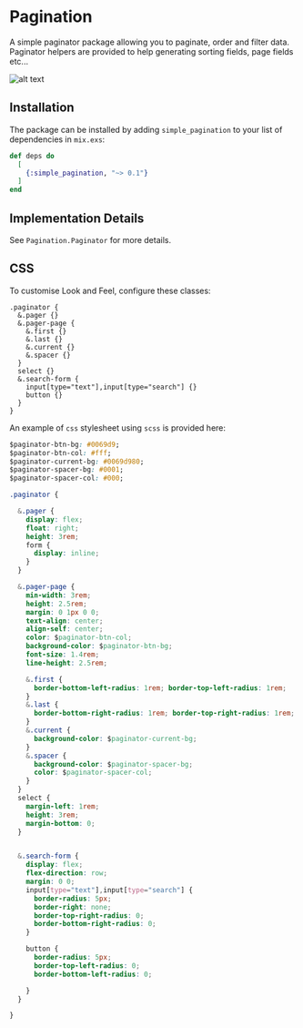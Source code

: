 # Pagination

A simple paginator package allowing you to paginate, order and filter data.
Paginator helpers are provided to help generating sorting fields, page fields etc...


![alt text](assets/screenshot.png "Example")

## Installation

The package can be installed
by adding `simple_pagination` to your list of dependencies in `mix.exs`:

```elixir
def deps do
  [
    {:simple_pagination, "~> 0.1"}
  ]
end
```

## Implementation Details

See `Pagination.Paginator` for more details.

## CSS

To customise Look and Feel, configure these classes:

```
.paginator {
  &.pager {}
  &.pager-page {
    &.first {}
    &.last {}
    &.current {}
    &.spacer {}
  }
  select {}
  &.search-form {
    input[type="text"],input[type="search"] {}
    button {}
  }
}
```

An example of `css` stylesheet using `scss` is provided here:

```css
$paginator-btn-bg: #0069d9;
$paginator-btn-col: #fff;
$paginator-current-bg: #0069d980;
$paginator-spacer-bg: #0001;
$paginator-spacer-col: #000;

.paginator {

  &.pager {
    display: flex; 
    float: right; 
    height: 3rem;
    form {
      display: inline;
    }
  }

  &.pager-page {
    min-width: 3rem; 
    height: 2.5rem; 
    margin: 0 1px 0 0;
    text-align: center; 
    align-self: center;
    color: $paginator-btn-col;
    background-color: $paginator-btn-bg;
    font-size: 1.4rem;
    line-height: 2.5rem;

    &.first {
      border-bottom-left-radius: 1rem; border-top-left-radius: 1rem;
    }
    &.last {
      border-bottom-right-radius: 1rem; border-top-right-radius: 1rem;
    }
    &.current {
      background-color: $paginator-current-bg;
    }
    &.spacer {
      background-color: $paginator-spacer-bg;
      color: $paginator-spacer-col;
    }
  }
  select {
    margin-left: 1rem;
    height: 3rem;
    margin-bottom: 0;
  }


  &.search-form {
    display: flex; 
    flex-direction: row;
    margin: 0 0;
    input[type="text"],input[type="search"] {
      border-radius: 5px;
      border-right: none;
      border-top-right-radius: 0;
      border-bottom-right-radius: 0;
    }

    button {
      border-radius: 5px;
      border-top-left-radius: 0;
      border-bottom-left-radius: 0;

    }
  }

}

```


